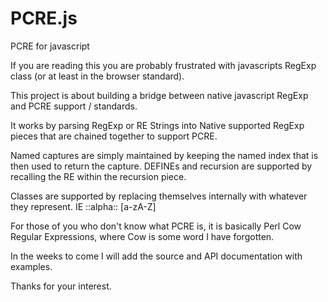 PCRE.js
=======

PCRE for javascript

If you are reading this you are probably frustrated with javascripts RegExp class (or at least in the browser standard).

This project is about building a bridge between native javascript RegExp and PCRE support / standards.

It works by parsing RegExp or RE Strings into Native supported RegExp pieces that are chained together to support PCRE.

Named captures are simply maintained by keeping the named index that is then used to return the capture.  DEFINEs and recursion are supported by recalling the RE within the recursion piece.

Classes are supported by replacing themselves internally with whatever they represent.  IE ::alpha:: [a-zA-Z]

For those of you who don't know what PCRE is, it is basically Perl Cow Regular Expressions, where Cow is some word I have forgotten.

In the weeks to come I will add the source and API documentation with examples.

Thanks for your interest.

